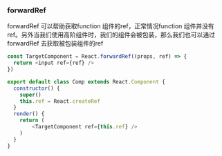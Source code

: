 ### forwardRef

forwardRef 可以帮助获取function 组件的ref，正常情况function 组件并没有ref。另外当我们使用高阶组件时，我们的组件会被包装，那么我们也可以通过forwardRef 去获取被包装组件的ref

```javascript
const TargetComponent = React.forwardRef((props, ref) => {
  return <input ref={ref} />
})

export default class Comp extends React.Component {
  constructor() {
    super()
    this.ref = React.createRef
  }
  render() {
    return (
    	<TargetComponent ref={this.ref} />
    )
  }
}
```

